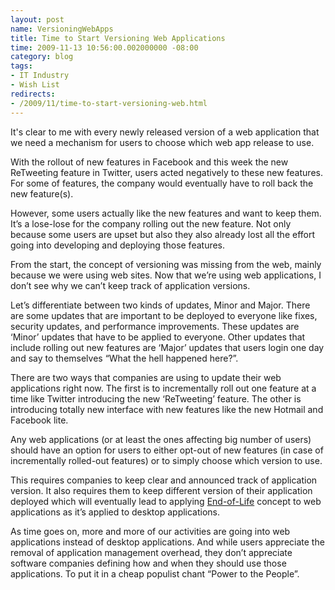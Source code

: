 ```yaml
---
layout: post
name: VersioningWebApps
title: Time to Start Versioning Web Applications
time: 2009-11-13 10:56:00.002000000 -08:00
category: blog
tags:
- IT Industry
- Wish List
redirects:
- /2009/11/time-to-start-versioning-web.html
---
```

It's clear to me with every newly released version of a web application that we need a mechanism for users to choose which web app release to use.

With the rollout of new features in Facebook and this week the new ReTweeting feature in Twitter, users acted negatively to these new features. For some of features, the company would eventually have to roll back the new feature(s).

However, some users actually like the new features and want to keep them. It’s a lose-lose for the company rolling out the new feature. Not only because some users are upset but also they also already lost all the effort going into developing and deploying those features.

From the start, the concept of versioning was missing from the web, mainly because we were using web sites. Now that we’re using web applications, I don’t see why we can’t keep track of application versions.

Let’s differentiate between two kinds of updates, Minor and Major. There are some updates that are important to be deployed to everyone like fixes, security updates, and performance improvements. These updates are ‘Minor’ updates that have to be applied to everyone. Other updates that include rolling out new features are ‘Major’ updates that users login one day and say to themselves “What the hell happened here?”.

There are two ways that companies are using to update their web applications right now. The first is to incrementally roll out one feature at a time like Twitter introducing the new ‘ReTweeting’ feature. The other is introducing totally new interface with new features like the new Hotmail and Facebook lite.

Any web applications (or at least the ones affecting big number of users) should have an option for users to either opt-out of new features (in case of incrementally rolled-out features) or to simply choose which version to use.

This requires companies to keep clear and announced track of application version. It also requires them to keep different version of their application deployed which will eventually lead to applying [End-of-Life](http://en.wikipedia.org/wiki/End-of-life_%28product%29) concept to web applications as it’s applied to desktop applications.

As time goes on, more and more of our activities are going into web applications instead of desktop applications. And while users appreciate the removal of application management overhead, they don’t appreciate software companies defining how and when they should use those applications. To put it in a cheap populist chant “Power to the People”.
